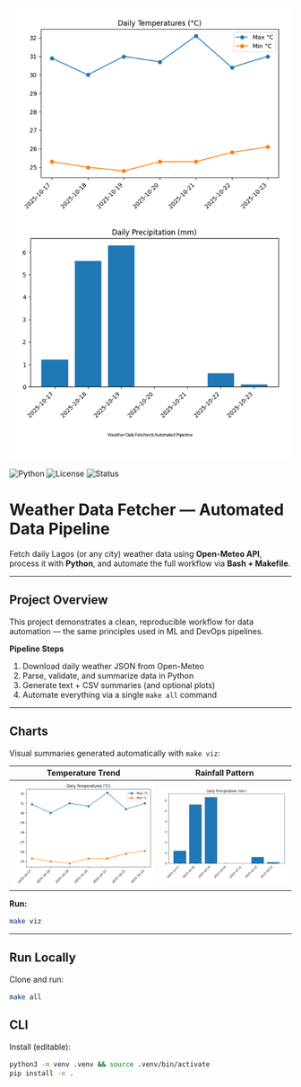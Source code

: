 ![Cover](assets/cover.png)

![Python](https://img.shields.io/badge/Python-3.10%2B-blue)
![License](https://img.shields.io/badge/License-MIT-green)
![Status](https://img.shields.io/badge/Release-v0.1.0-orange)

# Weather Data Fetcher — Automated Data Pipeline

Fetch daily Lagos (or any city) weather data using **Open-Meteo API**, process it with **Python**, and automate the full workflow via **Bash + Makefile**.

---

## Project Overview

This project demonstrates a clean, reproducible workflow for data automation — the same principles used in ML and DevOps pipelines.

**Pipeline Steps**

1. Download daily weather JSON from Open-Meteo
2. Parse, validate, and summarize data in Python
3. Generate text + CSV summaries (and optional plots)
4. Automate everything via a single `make all` command

---

## Charts

Visual summaries generated automatically with `make viz`:

| Temperature Trend           | Rainfall Pattern              |
| --------------------------- | ----------------------------- |
| ![Temps](assets/temps.png) | ![Precip](assets/precip.png) |

**Run:**

```bash
make viz
```

---

## Run Locally
Clone and run:
```bash
make all
```

## CLI

Install (editable):

```bash
python3 -m venv .venv && source .venv/bin/activate
pip install -e .
```
